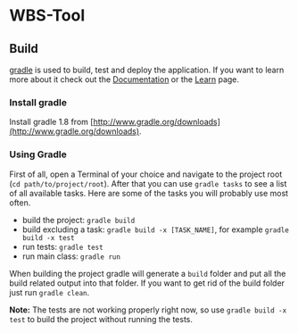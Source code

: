 # WBS-Tool

## Build

[gradle](http://www.gradle.org/) is used to build, test and deploy the
application. If you want to learn more about it check out the
[Documentation](http://www.gradle.org/documentation) or the
[Learn](http://www.gradle.org/learn) page.

### Install gradle

Install gradle 1.8 from [http://www.gradle.org/downloads](http://www.gradle.org/downloads).

### Using Gradle

First of all, open a Terminal of your choice and navigate to the project root
(`cd path/to/project/root`). After that you can use `gradle tasks` to see a
list of all available tasks. Here are some of the tasks you will probably use
most often.

- build the project: `gradle build`
- build excluding a task: `gradle build -x [TASK_NAME]`, for example `gradle build -x test`
- run tests: `gradle test`
- run main class: `gradle run`

When building the project gradle will generate a `build` folder and put all the
build related output into that folder. If you want to get rid of the build
folder just run `gradle clean`.

**Note:** The tests are not working properly right now, so use `gradle build -x test` to
build the project without running the tests.
